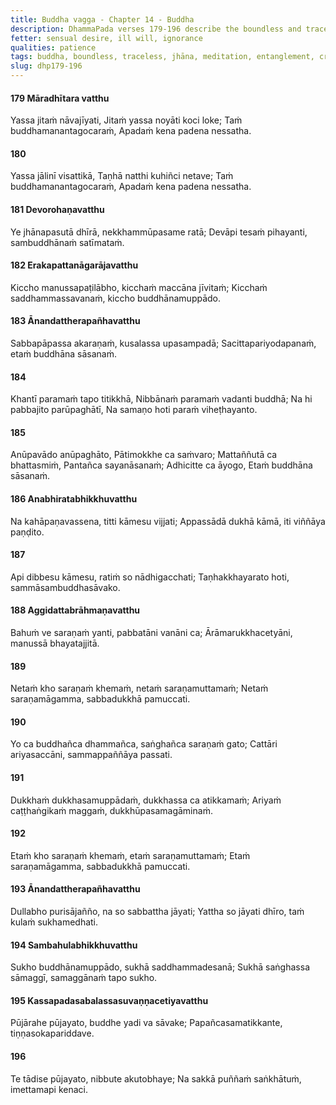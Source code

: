 ```yaml
---
title: Buddha vagga - Chapter 14 - Buddha
description: DhammaPada verses 179-196 describe the boundless and traceless nature of the Buddha, the teachings of all the Buddhas, rarity of a human birth, rarity of the arising of a Buddha, what is a safe refuge that leads to release from suffering, and the merit gained by ones who honor the Buddhas or their disciples.
fetter: sensual desire, ill will, ignorance
qualities: patience
tags: buddha, boundless, traceless, jhāna, meditation, entanglement, craving, jhāna, renunciation, tranquility, peace, sensual desire, human birth, mortal, dhamma, injury, harm, wholesome, purification, hindrances, endurance, patience, Nibbāna, ascetic, slander, restraint, moderation, seclusion, higher mind, sensual pleasure, delight, refuge, buddha, saṅgha, community, four noble truths, noble eightfold path, suffering, cessation, ending, mental proliferation, defilements, merit, spiritual practice, harmony
slug: dhp179-196
---
```


#### 179 Māradhītara vatthu

Yassa jitaṁ nāvajīyati,
Jitaṁ yassa noyāti koci loke;
Taṁ buddhamanantagocaraṁ,
Apadaṁ kena padena nessatha.

#### 180

Yassa jālinī visattikā,
Taṇhā natthi kuhiñci netave;
Taṁ buddhamanantagocaraṁ,
Apadaṁ kena padena nessatha.

#### 181 Devorohaṇavatthu

Ye jhānapasutā dhīrā,
nekkhammūpasame ratā;
Devāpi tesaṁ pihayanti,
sambuddhānaṁ satīmataṁ.

#### 182 Erakapattanāgarājavatthu

Kiccho manussapaṭilābho,
kicchaṁ maccāna jīvitaṁ;
Kicchaṁ saddhammassavanaṁ,
kiccho buddhānamuppādo.

#### 183 Ānandattherapañhavatthu

Sabbapāpassa akaraṇaṁ,
kusalassa upasampadā;
Sacittapariyodapanaṁ,
etaṁ buddhāna sāsanaṁ.

#### 184

Khantī paramaṁ tapo titikkhā,
Nibbānaṁ paramaṁ vadanti buddhā;
Na hi pabbajito parūpaghātī,
Na samaṇo hoti paraṁ viheṭhayanto.

#### 185

Anūpavādo anūpaghāto,
Pātimokkhe ca saṁvaro;
Mattaññutā ca bhattasmiṁ,
Pantañca sayanāsanaṁ;
Adhicitte ca āyogo,
Etaṁ buddhāna sāsanaṁ.

#### 186 Anabhiratabhikkhuvatthu

Na kahāpaṇavassena,
titti kāmesu vijjati;
Appassādā dukhā kāmā,
iti viññāya paṇḍito.

#### 187

Api dibbesu kāmesu,
ratiṁ so nādhigacchati;
Taṇhakkhayarato hoti,
sammāsambuddhasāvako.

#### 188 Aggidattabrāhmaṇavatthu

Bahuṁ ve saraṇaṁ yanti,
pabbatāni vanāni ca;
Ārāmarukkhacetyāni,
manussā bhayatajjitā.

#### 189

Netaṁ kho saraṇaṁ khemaṁ,
netaṁ saraṇamuttamaṁ;
Netaṁ saraṇamāgamma,
sabbadukkhā pamuccati.

#### 190

Yo ca buddhañca dhammañca,
saṅghañca saraṇaṁ gato;
Cattāri ariyasaccāni,
sammappaññāya passati.

#### 191

Dukkhaṁ dukkhasamuppādaṁ,
dukkhassa ca atikkamaṁ;
Ariyaṁ caṭṭhaṅgikaṁ maggaṁ,
dukkhūpasamagāminaṁ.

#### 192

Etaṁ kho saraṇaṁ khemaṁ,
etaṁ saraṇamuttamaṁ;
Etaṁ saraṇamāgamma,
sabbadukkhā pamuccati.

#### 193 Ānandattherapañhavatthu

Dullabho purisājañño,
na so sabbattha jāyati;
Yattha so jāyati dhīro,
taṁ kulaṁ sukhamedhati.

#### 194 Sambahulabhikkhuvatthu

Sukho buddhānamuppādo,
sukhā saddhammadesanā;
Sukhā saṅghassa sāmaggī,
samaggānaṁ tapo sukho.

#### 195 Kassapadasabalassasuvaṇṇacetiyavatthu

Pūjārahe pūjayato,
buddhe yadi va sāvake;
Papañcasamatikkante,
tiṇṇasokapariddave.

#### 196

Te tādise pūjayato,
nibbute akutobhaye;
Na sakkā puññaṁ saṅkhātuṁ,
imettamapi kenaci.
